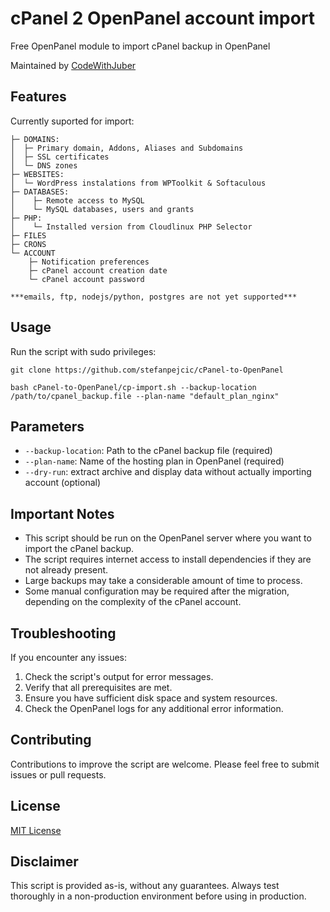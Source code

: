 # cPanel 2 OpenPanel account import
Free OpenPanel module to import cPanel backup in OpenPanel

Maintained by [CodeWithJuber](https://github.com/CodeWithJuber)

## Features

Currently suported for import:
```
├─ DOMAINS:
│  ├─ Primary domain, Addons, Aliases and Subdomains
│  ├─ SSL certificates
│  └─ DNS zones
├─ WEBSITES:
│  └─ WordPress instalations from WPToolkit & Softaculous 
├─ DATABASES:
│    ├─ Remote access to MySQL
│    └─ MySQL databases, users and grants
├─ PHP:
│    └─ Installed version from Cloudlinux PHP Selector
├─ FILES
├─ CRONS
└─ ACCOUNT
    ├─ Notification preferences
    ├─ cPanel account creation date
    └─ cPanel account password

***emails, ftp, nodejs/python, postgres are not yet supported***
```


## Usage

Run the script with sudo privileges:

```
git clone https://github.com/stefanpejcic/cPanel-to-OpenPanel
```

```
bash cPanel-to-OpenPanel/cp-import.sh --backup-location /path/to/cpanel_backup.file --plan-name "default_plan_nginx"
```

## Parameters

- `--backup-location`: Path to the cPanel backup file (required)
- `--plan-name`:       Name of the hosting plan in OpenPanel (required)
- `--dry-run`:         extract archive and display data without actually importing account (optional)

## Important Notes

- This script should be run on the OpenPanel server where you want to import the cPanel backup.
- The script requires internet access to install dependencies if they are not already present.
- Large backups may take a considerable amount of time to process.
- Some manual configuration may be required after the migration, depending on the complexity of the cPanel account.

## Troubleshooting

If you encounter any issues:

1. Check the script's output for error messages.
2. Verify that all prerequisites are met.
3. Ensure you have sufficient disk space and system resources.
4. Check the OpenPanel logs for any additional error information.

## Contributing

Contributions to improve the script are welcome. Please feel free to submit issues or pull requests.

## License

[MIT License](LICENSE)

## Disclaimer

This script is provided as-is, without any guarantees. Always test thoroughly in a non-production environment before using in production.
